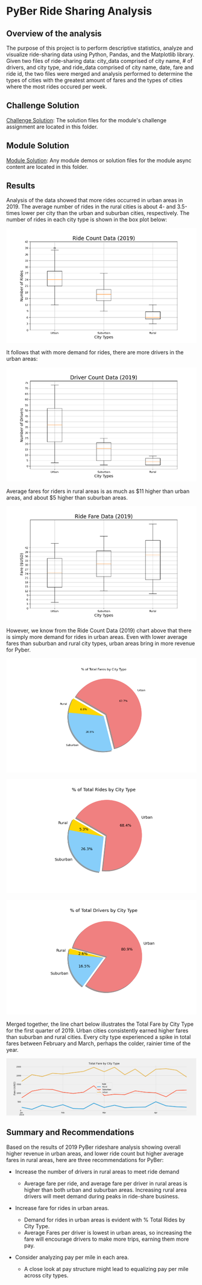 # PyBer Ride Sharing Analysis

## Overview of the analysis
The purpose of this project is to perform descriptive statistics, analyze and visualize ride-sharing data using Python, Pandas, and the Matplotlib library. Given two files of ride-sharing data: city_data comprised of city name, # of drivers, and city type, and ride_data comprised of city name, date, fare and ride id, the two files were merged and analysis performed to determine the types of cities with the greatest amount of fares and the types of cities where the most rides occured per week. 

## Challenge Solution

[Challenge Solution](PyBer.ipynb): The solution files for the module's challenge assignment are located in this folder.

## Module Solution

[Module Solution](PyBer_Challenge.ipynb): Any module demos or solution files for the module async content are located in this folder.

## Results
Analysis of the data showed that more rides occurred in urban areas in 2019. The average number of rides in the rural cities is about 4- and 3.5-times lower per city than the urban and suburban cities, respectively. The number of rides in each city type is shown in the box plot below:

![Image of box plot showing 2019 ride data for urban, suburban and rural areas](Resources/fig2.png "Ride Count Data (2019)")

It follows that with more demand for rides, there are more drivers in the urban areas: 

![Image of box plot showing 2019 driver data for urban, suburban and rural areas](Resources/fig4.png "Driver Count Data (2019)")

Average fares for riders in rural areas is as much as $11 higher than urban areas, and about $5 higher than suburban areas. 

![Image of box plot showing 2019 fare data for urban, suburban and rural areas](Resources/fig3.png "Ride Fare Data (2019)")

However, we know from the Ride Count Data (2019) chart above that there is simply more demand for rides in urban areas. Even with lower average fares than suburban and rural city types, urban areas bring in more revenue for Pyber.

![Image of pie chart showing percentage of Total Fares data for urban, suburban and rural areas](Resources/fig5.png "% of Total Fares by City Type (2019)")

![Image of pie chart showing percentage of Total Rides data for urban, suburban and rural areas](Resources/fig6.png "% of Total Rides by City Type (2019)")

![Image of pie chart showing percentage of Total Drivers data for urban, suburban and rural areas](Resources/fig7.png "% of Total Drivers by City Type (2019)")

Merged together, the line chart below illustrates the Total Fare by City Type for the first quarter of 2019. Urban cities consistently earned higher fares than suburban and rural cities. Every city type experienced a spike in total fares between February and March, perhaps the colder, rainier time of the year. 

![image of a line chart showing Total Fare by City Type for Quarter 1 of 2019](/Resources/Challenge_fare_summary.png)

## Summary and Recommendations

Based on the results of 2019 PyBer rideshare analysis showing overall higher revenue in urban areas, and lower ride count but higher average fares in rural areas, here are three recommendations for PyBer:

- Increase the number of drivers in rural areas to meet ride demand
    - Average fare per ride, and average fare per driver in rural areas is higher than both urban and suburban areas. Increasing rural area drivers will meet demand during peaks in ride-share business. 


- Increase fare for rides in urban areas. 
    - Demand for rides in urban areas is evident with % Total Rides by City Type. 
    - Average Fares per driver is lowest in urban areas, so increasing the fare will encourage drivers to make more trips, earning them more pay.

- Consider analyzing pay per mile in each area. 
    - A close look at pay structure might lead to equalizing pay per mile across city types.